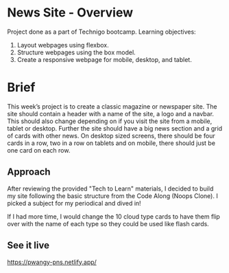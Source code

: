 # News Site - Overview
Project done as a part of Technigo bootcamp.
Learning objectives:
  1. Layout webpages using flexbox.
  2. Structure webpages using the box model.
  3. Create a responsive webpage for mobile, desktop, and tablet.

# Brief
This week’s project is to create a classic magazine or newspaper site. The site should contain a header with a name of the site, a logo and a navbar. This should also change depending on if you visit the site from a mobile, tablet or desktop. Further the site should have a big news section and a grid of cards with other news. On desktop sized screens, there should be four cards in a row, two in a row on tablets and on mobile, there should just be one card on each row.

## Approach
After reviewing the provided "Tech to Learn" materials, I decided to build my site following the basic structure from the Code Along (Noops Clone). I picked a subject for my periodical and dived in!

If I had more time, I would change the 10 cloud type cards to have them flip over with the name of each type so they could be used like flash cards. 

## See it live
https://pwangy-pns.netlify.app/